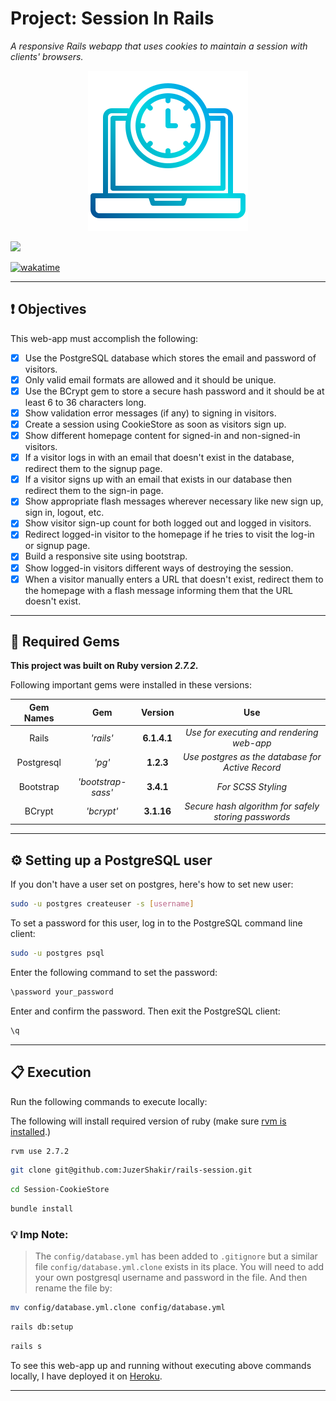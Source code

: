 # Project: Session In Rails
*A responsive Rails webapp that uses cookies to maintain a session with clients' browsers.*

<div align="center">
  <img src="project_logo.png" />
</div>


![](https://visitor-badge-reloaded.herokuapp.com/badge?page_id=juzershakir.rails-session&color=000000&lcolor=000000&style=for-the-badge&logo=Github)


<a href="https://wakatime.com/@JuzerShakir/projects/kwaqldewfx?start=2021-11-02"><img src="https://wakatime.com/badge/user/ccef187f-4308-4666-920d-d0a9a07d713a/project/2ea4fb3b-6100-4a22-a419-68afbb0e1761.svg" alt="wakatime"></a>

----

## ❗ Objectives
This web-app must accomplish the following:
- [x] Use the PostgreSQL database which stores the email and password of visitors.
- [x] Only valid email formats are allowed and it should be unique.
- [x] Use the BCrypt gem to store a secure hash password and it should be at least 6 to 36 characters long.
- [x] Show validation error messages (if any) to signing in visitors.
- [x] Create a session using CookieStore as soon as visitors sign up.
- [x] Show different homepage content for signed-in and non-signed-in visitors.
- [x] If a visitor logs in with an email that doesn't exist in the database, redirect them to the signup page.
- [x] If a visitor signs up with an email that exists in our database then redirect them to the sign-in page.
- [x] Show appropriate flash messages wherever necessary like new sign up, sign in, logout, etc.
- [x] Show visitor sign-up count for both logged out and logged in visitors.
- [x] Redirect logged-in visitor to the homepage if he tries to visit the log-in or signup page.
- [x] Build a responsive site using bootstrap.
- [x] Show logged-in visitors different ways of destroying the session.
- [X] When a visitor manually enters a URL that doesn't exist, redirect them to the homepage with a flash message informing them that the URL doesn't exist.

----

## 💎 Required Gems

**This project was built on Ruby version *2.7.2*.**

Following important gems were installed in these versions:

|  **Gem Names**  |         **Gem**         | **Version** |                      **Use**                     |
| :------------:  |     :------------:      | :---------: |                    :---------:                   |
|      Rails      |        _'rails'_        |  **6.1.4.1**  |    *Use for executing and rendering web-app*     |
|   Postgresql    |          _'pg'_         |  **1.2.3**  | *Use postgres as the database for Active Record* |
|    Bootstrap    |      _'bootstrap-sass'_      |  **3.4.1**  |                *For SCSS Styling*                 |
|    BCrypt       |        _'bcrypt'_       |  **3.1.16** | *Secure hash algorithm for safely storing passwords* |


----

## ⚙️ Setting up a PostgreSQL user

If you don't have a user set on postgres, here's how to set new user:

```bash
sudo -u postgres createuser -s [username]
```
To set a password for this user, log in to the PostgreSQL command line client:
```bash
sudo -u postgres psql
```
Enter the following command to set the password:
```bash
\password your_password
```
Enter and confirm the password. Then exit the PostgreSQL client:
```bash
\q
```

-----

## 📋 Execution

Run the following commands to execute locally:

The following will install required version of ruby (make sure [rvm is installed](https://rvm.io/rvm/install).)

```bash
rvm use 2.7.2
```
```bash
git clone git@github.com:JuzerShakir/rails-session.git
```
```bash
cd Session-CookieStore
```
```bash
bundle install
```

### 💡 Imp Note:
> The `config/database.yml` has been added to `.gitignore` but a similar file `config/database.yml.clone` exists in its place. You will need to add your own postgresql username and password in the file. And then rename the file by:

```bash
mv config/database.yml.clone config/database.yml
```
```bash
rails db:setup
```
```bash
rails s
```

To see this web-app up and running without executing above commands locally,
I have deployed it on [Heroku](https://rails-session.herokuapp.com/).

-----
